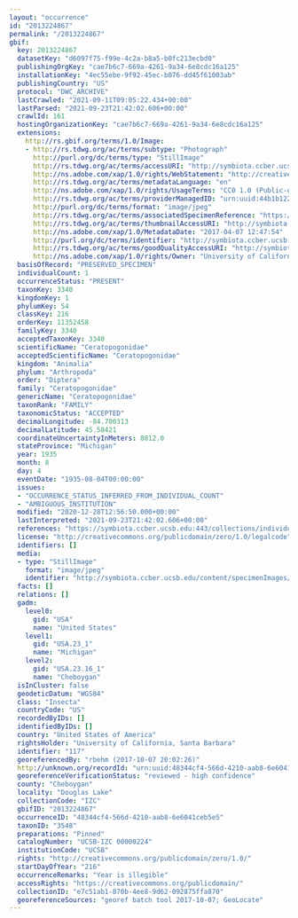 ```yaml
---
layout: "occurrence"
id: "2013224867"
permalink: "/2013224867"
gbif:
  key: 2013224867
  datasetKey: "d6097f75-f99e-4c2a-b8a5-b0fc213ecbd0"
  publishingOrgKey: "cae7b6c7-669a-4261-9a34-6e8cdc16a125"
  installationKey: "4ec55ebe-9f92-45ec-b076-dd45f61003ab"
  publishingCountry: "US"
  protocol: "DWC_ARCHIVE"
  lastCrawled: "2021-09-11T09:05:22.434+00:00"
  lastParsed: "2021-09-23T21:42:02.606+00:00"
  crawlId: 161
  hostingOrganizationKey: "cae7b6c7-669a-4261-9a34-6e8cdc16a125"
  extensions:
    http://rs.gbif.org/terms/1.0/Image:
    - http://rs.tdwg.org/ac/terms/subtype: "Photograph"
      http://purl.org/dc/terms/type: "StillImage"
      http://rs.tdwg.org/ac/terms/accessURI: "http://symbiota.ccber.ucsb.edu/content/specimenImages/UCSB_IZC/UCSB-IZC00000/UCSB-IZC_00000224_1491594473_lg.jpg"
      http://ns.adobe.com/xap/1.0/rights/WebStatement: "http://creativecommons.org/publicdomain/zero/1.0/"
      http://rs.tdwg.org/ac/terms/metadataLanguage: "en"
      http://ns.adobe.com/xap/1.0/rights/UsageTerms: "CC0 1.0 (Public-domain)"
      http://rs.tdwg.org/ac/terms/providerManagedID: "urn:uuid:44b1b122-d66c-46d1-8600-d54a0b0efc5e"
      http://purl.org/dc/terms/format: "image/jpeg"
      http://rs.tdwg.org/ac/terms/associatedSpecimenReference: "https://symbiota.ccber.ucsb.edu:443/collections/individual/index.php?occid=117"
      http://rs.tdwg.org/ac/terms/thumbnailAccessURI: "http://symbiota.ccber.ucsb.edu/content/specimenImages/UCSB_IZC/UCSB-IZC00000/UCSB-IZC_00000224_1491594473_tn.jpg"
      http://ns.adobe.com/xap/1.0/MetadataDate: "2017-04-07 12:47:54"
      http://purl.org/dc/terms/identifier: "http://symbiota.ccber.ucsb.edu/content/specimenImages/UCSB_IZC/UCSB-IZC00000/UCSB-IZC_00000224_1491594473_lg.jpg"
      http://rs.tdwg.org/ac/terms/goodQualityAccessURI: "http://symbiota.ccber.ucsb.edu/content/specimenImages/UCSB_IZC/UCSB-IZC00000/UCSB-IZC_00000224_1491594473.jpg"
      http://ns.adobe.com/xap/1.0/rights/Owner: "University of California, Santa Barbara"
  basisOfRecord: "PRESERVED_SPECIMEN"
  individualCount: 1
  occurrenceStatus: "PRESENT"
  taxonKey: 3340
  kingdomKey: 1
  phylumKey: 54
  classKey: 216
  orderKey: 11352458
  familyKey: 3340
  acceptedTaxonKey: 3340
  scientificName: "Ceratopogonidae"
  acceptedScientificName: "Ceratopogonidae"
  kingdom: "Animalia"
  phylum: "Arthropoda"
  order: "Diptera"
  family: "Ceratopogonidae"
  genericName: "Ceratopogonidae"
  taxonRank: "FAMILY"
  taxonomicStatus: "ACCEPTED"
  decimalLongitude: -84.700313
  decimalLatitude: 45.58421
  coordinateUncertaintyInMeters: 8812.0
  stateProvince: "Michigan"
  year: 1935
  month: 8
  day: 4
  eventDate: "1935-08-04T00:00:00"
  issues:
  - "OCCURRENCE_STATUS_INFERRED_FROM_INDIVIDUAL_COUNT"
  - "AMBIGUOUS_INSTITUTION"
  modified: "2020-12-28T12:56:50.000+00:00"
  lastInterpreted: "2021-09-23T21:42:02.606+00:00"
  references: "https://symbiota.ccber.ucsb.edu:443/collections/individual/index.php?occid=117"
  license: "http://creativecommons.org/publicdomain/zero/1.0/legalcode"
  identifiers: []
  media:
  - type: "StillImage"
    format: "image/jpeg"
    identifier: "http://symbiota.ccber.ucsb.edu/content/specimenImages/UCSB_IZC/UCSB-IZC00000/UCSB-IZC_00000224_1491594473_lg.jpg"
  facts: []
  relations: []
  gadm:
    level0:
      gid: "USA"
      name: "United States"
    level1:
      gid: "USA.23_1"
      name: "Michigan"
    level2:
      gid: "USA.23.16_1"
      name: "Cheboygan"
  isInCluster: false
  geodeticDatum: "WGS84"
  class: "Insecta"
  countryCode: "US"
  recordedByIDs: []
  identifiedByIDs: []
  country: "United States of America"
  rightsHolder: "University of California, Santa Barbara"
  identifier: "117"
  georeferencedBy: "rbehm (2017-10-07 20:02:26)"
  http://unknown.org/recordId: "urn:uuid:48344cf4-566d-4210-aab8-6e6041ceb5e5"
  georeferenceVerificationStatus: "reviewed - high confidence"
  county: "Cheboygan"
  locality: "Douglas Lake"
  collectionCode: "IZC"
  gbifID: "2013224867"
  occurrenceID: "48344cf4-566d-4210-aab8-6e6041ceb5e5"
  taxonID: "3548"
  preparations: "Pinned"
  catalogNumber: "UCSB-IZC 00000224"
  institutionCode: "UCSB"
  rights: "http://creativecommons.org/publicdomain/zero/1.0/"
  startDayOfYear: "216"
  occurrenceRemarks: "Year is illegible"
  accessRights: "https://creativecommons.org/publicdomain/"
  collectionID: "e7c51ab1-870b-4ee8-9d62-092875ffa870"
  georeferenceSources: "georef batch tool 2017-10-07; GeoLocate"
---
```

